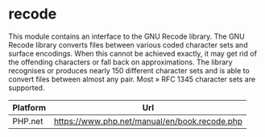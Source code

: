 # recode

This module contains an interface to the GNU Recode library. The GNU Recode library converts files between various coded character sets and surface encodings. When this cannot be achieved exactly, it may get rid of the offending characters or fall back on approximations. The library recognises or produces nearly 150 different character sets and is able to convert files between almost any pair. Most » RFC 1345 character sets are supported.

| Platform | Url                                                              |
|----------|------------------------------------------------------------------|
| PHP.net  | https://www.php.net/manual/en/book.recode.php                    |
